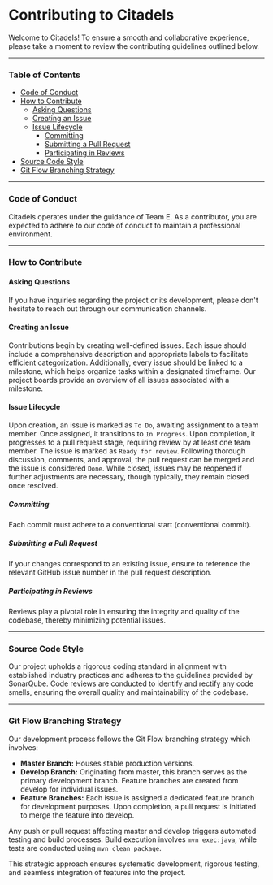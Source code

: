 # Contributing to Citadels

Welcome to Citadels! To ensure a smooth and collaborative experience, please take a moment to review the contributing guidelines outlined below.

---

### Table of Contents
* [Code of Conduct](#code-of-conduct)
* [How to Contribute](#how-to-contribute)
  * [Asking Questions](#asking-questions)
  * [Creating an Issue](#creating-an-issue)
  * [Issue Lifecycle](#issue-lifecycle)
    * [Committing](#committing)
    * [Submitting a Pull Request](#submitting-a-pull-request)
    * [Participating in Reviews](#participating-in-reviews)
* [Source Code Style](#source-code-style)
* [Git Flow Branching Strategy](#git-flow-branching-strategy)

---

### Code of Conduct

Citadels operates under the guidance of Team E. As a contributor, you are expected to adhere to our code of conduct to maintain a professional environment.

---

### How to Contribute

#### Asking Questions

If you have inquiries regarding the project or its development, please don't hesitate to reach out through our communication channels.

#### Creating an Issue

Contributions begin by creating well-defined issues. Each issue should include a comprehensive description and appropriate labels to facilitate efficient categorization. Additionally, every issue should be linked to a milestone, which helps organize tasks within a designated timeframe. Our project boards provide an overview of all issues associated with a milestone.

#### Issue Lifecycle

Upon creation, an issue is marked as `To Do`, awaiting assignment to a team member. Once assigned, it transitions to `In Progress`. Upon completion, it progresses to a pull request stage, requiring review by at least one team member. The issue is marked as `Ready for review`. Following thorough discussion, comments, and approval, the pull request can be merged and the issue is considered `Done`. While closed, issues may be reopened if further adjustments are necessary, though typically, they remain closed once resolved.

##### Committing

Each commit must adhere to a conventional start (conventional commit).

##### Submitting a Pull Request

If your changes correspond to an existing issue, ensure to reference the relevant GitHub issue number in the pull request description.

##### Participating in Reviews

Reviews play a pivotal role in ensuring the integrity and quality of the codebase, thereby minimizing potential issues.

---

### Source Code Style

Our project upholds a rigorous coding standard in alignment with established industry practices and adheres to the guidelines provided by SonarQube. Code reviews are conducted to identify and rectify any code smells, ensuring the overall quality and maintainability of the codebase.

---

### Git Flow Branching Strategy

Our development process follows the Git Flow branching strategy which involves:

- **Master Branch:** Houses stable production versions.
- **Develop Branch:** Originating from master, this branch serves as the primary development branch. Feature branches are created from develop for individual issues.
- **Feature Branches:** Each issue is assigned a dedicated feature branch for development purposes. Upon completion, a pull request is initiated to merge the feature into develop.

Any push or pull request affecting master and develop triggers automated testing and build processes. Build execution involves `mvn exec:java`, while tests are conducted using `mvn clean package`.

This strategic approach ensures systematic development, rigorous testing, and seamless integration of features into the project.